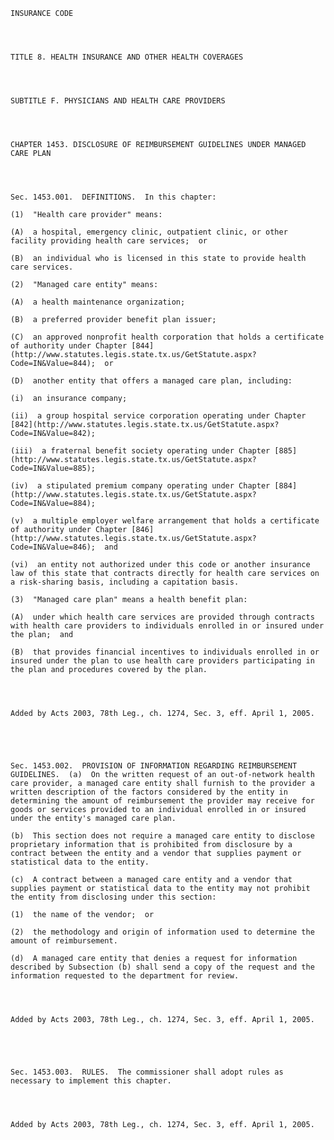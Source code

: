 ﻿
    
    
    	
    					
    
    
    INSURANCE CODE
    
      
    
    
    TITLE 8. HEALTH INSURANCE AND OTHER HEALTH COVERAGES
    
      
    
    
    SUBTITLE F. PHYSICIANS AND HEALTH CARE PROVIDERS
    
      
    
    
    CHAPTER 1453. DISCLOSURE OF REIMBURSEMENT GUIDELINES UNDER MANAGED CARE PLAN
    
      
    
    
    Sec. 1453.001.  DEFINITIONS.  In this chapter:
    
    (1)  "Health care provider" means:
    
    (A)  a hospital, emergency clinic, outpatient clinic, or other facility providing health care services;  or
    
    (B)  an individual who is licensed in this state to provide health care services.
    
    (2)  "Managed care entity" means:
    
    (A)  a health maintenance organization;
    
    (B)  a preferred provider benefit plan issuer;
    
    (C)  an approved nonprofit health corporation that holds a certificate of authority under Chapter [844](http://www.statutes.legis.state.tx.us/GetStatute.aspx?Code=IN&Value=844);  or
    
    (D)  another entity that offers a managed care plan, including:
    
    (i)  an insurance company;
    
    (ii)  a group hospital service corporation operating under Chapter [842](http://www.statutes.legis.state.tx.us/GetStatute.aspx?Code=IN&Value=842);
    
    (iii)  a fraternal benefit society operating under Chapter [885](http://www.statutes.legis.state.tx.us/GetStatute.aspx?Code=IN&Value=885);
    
    (iv)  a stipulated premium company operating under Chapter [884](http://www.statutes.legis.state.tx.us/GetStatute.aspx?Code=IN&Value=884);
    
    (v)  a multiple employer welfare arrangement that holds a certificate of authority under Chapter [846](http://www.statutes.legis.state.tx.us/GetStatute.aspx?Code=IN&Value=846);  and
    
    (vi)  an entity not authorized under this code or another insurance law of this state that contracts directly for health care services on a risk-sharing basis, including a capitation basis.
    
    (3)  "Managed care plan" means a health benefit plan:
    
    (A)  under which health care services are provided through contracts with health care providers to individuals enrolled in or insured under the plan;  and
    
    (B)  that provides financial incentives to individuals enrolled in or insured under the plan to use health care providers participating in the plan and procedures covered by the plan.
    
    
    
    
    Added by Acts 2003, 78th Leg., ch. 1274, Sec. 3, eff. April 1, 2005.
    
    
    
    
    
    Sec. 1453.002.  PROVISION OF INFORMATION REGARDING REIMBURSEMENT GUIDELINES.  (a)  On the written request of an out-of-network health care provider, a managed care entity shall furnish to the provider a written description of the factors considered by the entity in determining the amount of reimbursement the provider may receive for goods or services provided to an individual enrolled in or insured under the entity's managed care plan.
    
    (b)  This section does not require a managed care entity to disclose proprietary information that is prohibited from disclosure by a contract between the entity and a vendor that supplies payment or statistical data to the entity.
    
    (c)  A contract between a managed care entity and a vendor that supplies payment or statistical data to the entity may not prohibit the entity from disclosing under this section:
    
    (1)  the name of the vendor;  or
    
    (2)  the methodology and origin of information used to determine the amount of reimbursement.
    
    (d)  A managed care entity that denies a request for information described by Subsection (b) shall send a copy of the request and the information requested to the department for review.
    
    
    
    
    Added by Acts 2003, 78th Leg., ch. 1274, Sec. 3, eff. April 1, 2005.
    
    
    
    
    
    Sec. 1453.003.  RULES.  The commissioner shall adopt rules as necessary to implement this chapter.
    
    
    
    
    Added by Acts 2003, 78th Leg., ch. 1274, Sec. 3, eff. April 1, 2005.
    
    
    
    
    				
